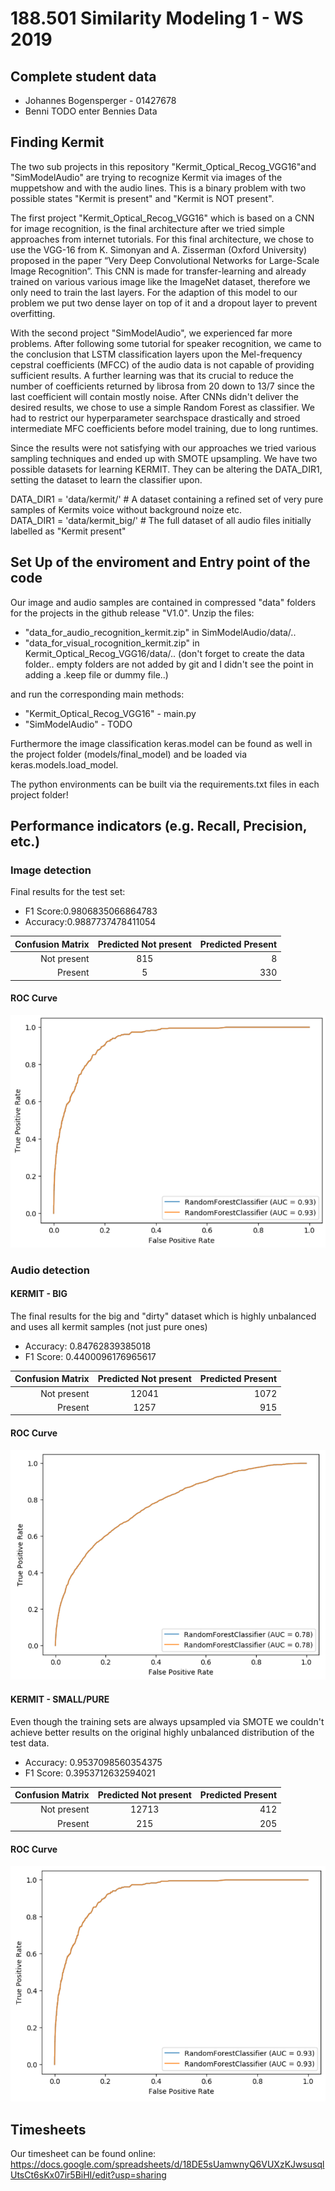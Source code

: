 # 188.501 Similarity Modeling 1 - WS 2019

## Complete student data
* Johannes Bogensperger - 01427678
* Benni TODO enter Bennies Data

## Finding Kermit
The two sub projects in this repository "Kermit_Optical_Recog_VGG16"and "SimModelAudio" are trying to recognize Kermit via images of the muppetshow and with the audio lines. This is a binary problem with two possible states "Kermit is present" and "Kermit is NOT present".

The first project "Kermit_Optical_Recog_VGG16" which is based on a CNN for image recognition, is the final architecture after we tried simple approaches from internet tutorials. For this final architecture, we chose to use the VGG-16 from K. Simonyan and A. Zisserman (Oxford University) proposed in the paper “Very Deep Convolutional Networks for Large-Scale Image Recognition”. This CNN is made for transfer-learning and already trained on various various image like the ImageNet dataset, therefore we only need to train the last layers. For the adaption of this model to our problem we put two dense layer on top of it and a dropout layer to prevent overfitting.

With the second project "SimModelAudio", we experienced far more problems. After following some tutorial for speaker recognition, we came to the conclusion that LSTM classification layers upon the Mel-frequency cepstral coefficients (MFCC) of the audio data is not capable of providing sufficient results. A further learning was that its crucial to reduce the number of coefficients returned by librosa from 20 down to 13/7 since the last coefficient will contain mostly noise. After CNNs didn't deliver the desired results, we chose to use a simple Random Forest as classifier. We had to restrict our hyperparameter searchspace drastically and stroed intermediate MFC coefficients before model training, due to long runtimes.

Since the results were not satisfying with our approaches we tried various sampling techniques and ended up with SMOTE upsampling. We have two possible datasets for learning KERMIT. They can be altering the DATA_DIR1, setting the dataset to learn the classifier upon.

DATA_DIR1 = 'data/kermit/'      # A dataset containing a refined set of very pure samples of Kermits voice without background noize etc.  
DATA_DIR1 = 'data/kermit_big/'  # The full dataset of all audio files initially labelled as "Kermit present" 

## Set Up of the enviroment and Entry point of the code
Our image and audio samples are contained in compressed "data" folders for the projects in the github release "V1.0".
Unzip the files:
* "data_for_audio_recognition_kermit.zip" in SimModelAudio/data/..
* "data_for_visual_rocognition_kermit.zip" in Kermit_Optical_Recog_VGG16/data/..
(don't forget to create the data folder.. empty folders are not added by git and I didn't see the point in adding a .keep file or dummy file..)

and run the corresponding main methods:
* "Kermit_Optical_Recog_VGG16" - main.py
* "SimModelAudio" - TODO

Furthermore the image classification keras.model can be found as well in the project folder (models/final_model) and be loaded via keras.models.load_model.

The python environments can be built via the requirements.txt files in each project folder!

## Performance indicators (e.g. Recall, Precision, etc.)

### Image detection
Final results for the test set:

* F1 Score:0.9806835066864783
* Accuracy:0.9887737478411054

| Confusion Matrix  | Predicted Not present | Predicted Present  |
| ----------------: |:---------------------:| -------------:|
| Not present       | 815                 | 8          |
| Present           | 5                  | 330           |

#### ROC Curve

![alt text](https://github.com/bottersb/sm_w19/blob/master/Kermit_Optical_Recog_VGG16/Roc_Curve_VGG16.png)


### Audio detection

#### KERMIT - BIG
The final results for the big and "dirty" dataset which is highly unbalanced and uses all kermit samples (not just pure ones) 

* Accuracy: 0.84762839385018
* F1 Score: 0.4400096176965617

| Confusion Matrix  | Predicted Not present | Predicted Present  |
| ----------------: |:---------------------:| -------------:|
| Not present       | 12041                 | 1072          |
| Present           | 1257                  | 915           |

#### ROC Curve
![alt text](https://github.com/bottersb/sm_w19/blob/master/SimModelAudio/ROC_curve_kermit_big.png)

#### KERMIT - SMALL/PURE
Even though the training sets are always upsampled via SMOTE we couldn't achieve better results on the original highly unbalanced distribution of the test data.

* Accuracy: 0.9537098560354375
* F1 Score: 0.3953712632594021

| Confusion Matrix  | Predicted Not present | Predicted Present  |
| ----------------: |:---------------------:| -------------:|
| Not present       | 12713                 | 412          |
| Present           | 215                  | 205           |


#### ROC Curve
![alt text](https://github.com/bottersb/sm_w19/blob/master/SimModelAudio/ROC_curve_kermit_puresmall.png)

## Timesheets
Our timesheet can be found online:
https://docs.google.com/spreadsheets/d/18DE5sUamwnyQ6VUXzKJwsusqlUtsCt6sKx07ir5BiHI/edit?usp=sharing



